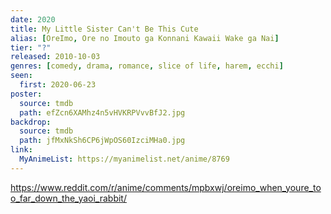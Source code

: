 ```yaml
---
date: 2020
title: My Little Sister Can't Be This Cute
alias: [OreImo, Ore no Imouto ga Konnani Kawaii Wake ga Nai]
tier: "?"
released: 2010-10-03
genres: [comedy, drama, romance, slice of life, harem, ecchi]
seen:
  first: 2020-06-23
poster:
  source: tmdb
  path: efZcn6XAMhz4n5vHVKRPVvvBfJ2.jpg
backdrop:
  source: tmdb
  path: jfMxNkSh6CP6jWpOS60IzciMHa0.jpg
link:
  MyAnimeList: https://myanimelist.net/anime/8769
---
```


<https://www.reddit.com/r/anime/comments/mpbxwj/oreimo_when_youre_too_far_down_the_yaoi_rabbit/>
